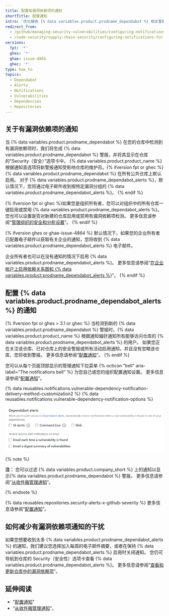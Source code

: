 ```yaml
---
title: 配置有漏洞依赖项的通知
shortTitle: 配置通知
intro: '优化接收 {% data variables.product.prodname_dependabot %} 相关警报的通知的方式。'
redirect_from:
  - /github/managing-security-vulnerabilities/configuring-notifications-for-vulnerable-dependencies
  - /code-security/supply-chain-security/configuring-notifications-for-vulnerable-dependencies
versions:
  fpt: '*'
  ghes: '*'
  ghae: issue-4864
  ghec: '*'
type: how_to
topics:
  - Dependabot
  - Alerts
  - Notifications
  - Vulnerabilities
  - Dependencies
  - Repositories
---
```


<!--For this article in earlier GHES versions, see /content/github/managing-security-vulnerabilities-->

## 关于有漏洞依赖项的通知

当 {% data variables.product.prodname_dependabot %} 在您的仓库中检测到有漏洞依赖项时，我们将生成 {% data variables.product.prodname_dependabot %} 警报，并将其显示在仓库的“Security（安全）”选项卡中。 {% data variables.product.product_name %} 根据通知首选项将新警报通知受影响仓库的维护员。{% ifversion fpt or ghec %} {% data variables.product.prodname_dependabot %} 在所有公共仓库上默认启用。 对于 {% data variables.product.prodname_dependabot_alerts %}，默认情况下，您将通过电子邮件收到按特定漏洞分组的 {% data variables.product.prodname_dependabot_alerts %}。
{% endif %}

{% ifversion fpt or ghec %}如果您是组织所有者，您可以对组织中的所有仓库一键启用或禁用 {% data variables.product.prodname_dependabot_alerts %}。 您也可以设置是否对新建的仓库启用或禁用有漏洞依赖项检测。 更多信息请参阅“[管理组织的安全和分析设置](/organizations/keeping-your-organization-secure/managing-security-and-analysis-settings-for-your-organization#enabling-or-disabling-a-feature-for-all-new-repositories-when-they-are-added)”。
{% endif %}

{% ifversion ghes or ghae-issue-4864 %}
默认情况下，如果您的企业所有者已配置电子邮件以获取有关企业的通知，您将收到 {% data variables.product.prodname_dependabot_alerts %} 电子邮件。

企业所有者也可以在没有通知的情况下启用 {% data variables.product.prodname_dependabot_alerts %}。 更多信息请参阅“[在企业帐户上启用依赖关系图和 {% data variables.product.prodname_dependabot_alerts %}](/admin/configuration/managing-connections-between-your-enterprise-accounts/enabling-the-dependency-graph-and-dependabot-alerts-on-your-enterprise-account)”。
{% endif %}

## 配置 {% data variables.product.prodname_dependabot_alerts %} 的通知

{% ifversion fpt or ghes > 3.1 or ghec %}
当检测到新的 {% data variables.product.prodname_dependabot %} 警报时，{% data variables.product.product_name %} 根据通知偏好通知所有能够访问仓库的 {% data variables.product.prodname_dependabot_alerts %} 的用户。 如果您正在关注该仓库、已对仓库上的安全警报或所有活动启用通知，并且没有忽略该仓库，您将收到警报。 更多信息请参阅“[配置通知](/github/managing-subscriptions-and-notifications-on-github/configuring-notifications#configuring-your-watch-settings-for-an-individual-repository)”。
{% endif %}

您可以从每个页面顶部显示的管理通知下拉菜单 {% octicon "bell" aria-label="The notifications bell" %} 为您自己或您的组织配置通知设置。 更多信息请参阅“[配置通知](/github/managing-subscriptions-and-notifications-on-github/configuring-notifications#choosing-your-notification-settings)”。

{% data reusables.notifications.vulnerable-dependency-notification-delivery-method-customization2 %}
{% data reusables.notifications.vulnerable-dependency-notification-options %}

  ![{% data variables.product.prodname_dependabot_alerts %} 选项](/assets/images/help/notifications-v2/dependabot-alerts-options.png)

{% note %}

**注：** 您可以过滤 {% data variables.product.company_short %} 上的通知以显示{% data variables.product.prodname_dependabot %} 警报。 更多信息请参阅“[从收件箱管理通知](/github/managing-subscriptions-and-notifications-on-github/managing-notifications-from-your-inbox#dependabot-custom-filters)”。

{% endnote %}

{% data reusables.repositories.security-alerts-x-github-severity %} 更多信息请参阅“[配置通知](/github/managing-subscriptions-and-notifications-on-github/configuring-notifications#filtering-email-notifications)”。

## 如何减少有漏洞依赖项通知的干扰

如果您想要收到太多 {% data variables.product.prodname_dependabot_alerts %} 的通知，我们建议您选择加入每周的电子邮件摘要，或者在保持 {% data variables.product.prodname_dependabot_alerts %} 启用时关闭通知。 您仍可导航到仓库的 Security（安全性）选项卡查看 {% data variables.product.prodname_dependabot_alerts %}。 更多信息请参阅“[查看和更新仓库中的漏洞依赖项](/github/managing-security-vulnerabilities/viewing-and-updating-vulnerable-dependencies-in-your-repository)”。

## 延伸阅读

- "[配置通知](/github/managing-subscriptions-and-notifications-on-github/configuring-notifications)"
- “[从收件箱管理通知](/github/managing-subscriptions-and-notifications-on-github/managing-notifications-from-your-inbox#supported-is-queries)”。
